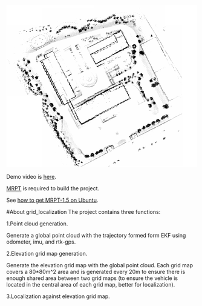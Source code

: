 
![Screenshot](/Screenshot.png)

Demo video is [here](https://www.youtube.com/watch?v=GNgIDupisc4&t=).


[MRPT](https://www.mrpt.org/) is required to build the project.

See [how to get MRPT-1.5 on Ubuntu](https://www.mrpt.org/MRPT_in_GNU/Linux_repositories).


#About grid_localization
The project contains three functions:

1.Point cloud generation.

Generate a global point cloud with the trajectory formed form EKF using odometer, imu, and rtk-gps.

2.Elevation grid map generation.

Generate the elevation grid map with the global point cloud. Each grid map covers a 80*80m^2 area and is generated every 20m to ensure there is enough shared area between two grid maps (to ensure the vehicle is located in the central area of each grid map, better for localization).

3.Localization against elevation grid map.


